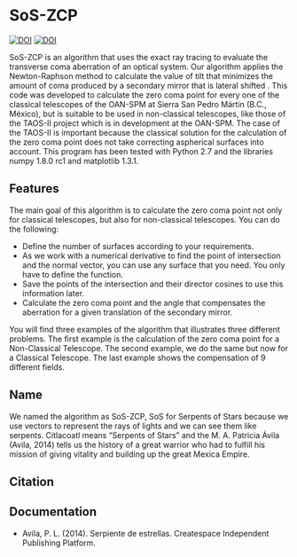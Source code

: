 # SoS-ZCP

 [![DOI](https://zenodo.org/badge/374856817.svg)](https://zenodo.org/badge/latestdoi/374856817) [![DOI](https://zenodo.org/badge/DOI/10.5281/zenodo.4968507.svg)](https://doi.org/10.5281/zenodo.4968507)


SoS-ZCP is an algorithm that uses the exact ray tracing to evaluate the transverse coma aberration of an optical system. Our algorithm applies the Newton-Raphson method  to calculate the value of tilt that minimizes the amount of coma produced by a secondary mirror that is lateral shifted . This code was developed to calculate the zero coma point for every one of the classical telescopes of the OAN-SPM at Sierra San Pedro Mártin (B.C., México), but is suitable to be used in non-classical telescopes, like those of the TAOS-II project which is in development at the OAN-SPM. The case of the TAOS-II is important because the classical solution for the calculation of the zero coma point does not take correcting aspherical surfaces into account. This program has been tested with Python 2.7 and the libraries numpy 1.8.0 rc1 and matplotlib 1.3.1.

## Features
The main goal of this algorithm is to calculate the zero coma point not only for classical telescopes, but also for non-classical telescopes. You can do the following:
* Define the number of surfaces according to your requirements.
* As we work with a numerical derivative to find the point of intersection and the normal vector, you can use any surface that you need. You only have to define the function.
* Save the points of the intersection and their director cosines to use this information later.
* Calculate the zero coma point and the angle that compensates the aberration for a given translation of the secondary mirror.

You will find three examples of the algorithm that illustrates three different problems. The first example is the calculation of the zero coma point for a Non-Classical Telescope. The second example, we do the same but now for a Classical Telescope. The last example shows the compensation of 9 different fields.

## Name

We named the algorithm as SoS-ZCP, SoS for Serpents of Stars because we use vectors to represent the rays of lights and we can see them like serpents. Citlacoatl means “Serpents of Stars” and the M. A. Patricia Ávila (Avila, 2014) tells us the history of a great warrior who had to fulfill his mission of giving vitality and building up the great Mexica Empire.

## Citation

## Documentation
* Avila, P. L. (2014). Serpiente de estrellas. Createspace Independent Publishing Platform.
